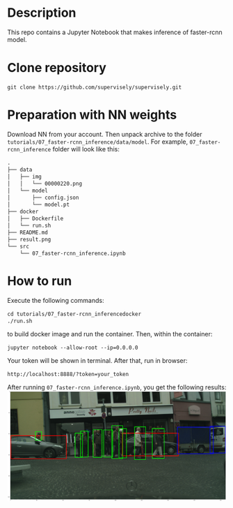 # Description
This repo contains a Jupyter Notebook that makes inference of faster-rcnn model.

# Clone repository
``` 
git clone https://github.com/supervisely/supervisely.git
```

# Preparation with NN weights
Download NN from your account. Then unpack archive to the folder `tutorials/07_faster-rcnn_inference/data/model`. For example, `07_faster-rcnn_inference` folder will look like this:

```
.
├── data
│   ├── img
│   │   └── 00000220.png
│   └── model
│       ├── config.json
│       └── model.pt
├── docker
│   ├── Dockerfile
│   └── run.sh
├── README.md
├── result.png
└── src
    └── 07_faster-rcnn_inference.ipynb

```

# How to run
Execute the following commands:

```
cd tutorials/07_faster-rcnn_inferencedocker
./run.sh
```

to build docker image and run the container. Then, within the container:
``` 
jupyter notebook --allow-root --ip=0.0.0.0
```
Your token will be shown in terminal.
After that, run in browser: 
```
http://localhost:8888/?token=your_token
```

After running `07_faster-rcnn_inference.ipynb`, you get the following results:
![Drivable area segmentation](result.png)

